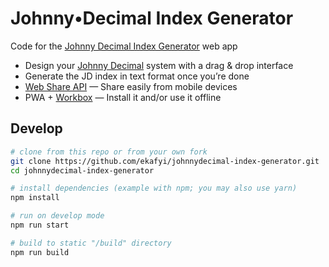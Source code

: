# Johnny•Decimal Index Generator

Code for the [Johnny Decimal Index Generator](https://johnny-decimal-generator.netlify.app/) web app

- Design your [Johnny Decimal](https://johnnydecimal.com/) system with a drag & drop interface
- Generate the JD index in text format once you’re done
- [Web Share API](https://developer.mozilla.org/en-US/docs/Web/API/Navigator/share) — Share easily from mobile devices
- PWA + [Workbox](https://developers.google.com/web/tools/workbox) — Install it and/or use it offline

## Develop

```bash
# clone from this repo or from your own fork
git clone https://github.com/ekafyi/johnnydecimal-index-generator.git
cd johnnydecimal-index-generator

# install dependencies (example with npm; you may also use yarn)
npm install

# run on develop mode
npm run start

# build to static "/build" directory
npm run build
```
